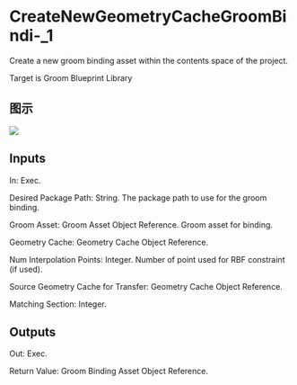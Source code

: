 # CreateNewGeometryCacheGroomBindi-_1

Create a new groom binding asset within the contents space of the project.

Target is Groom Blueprint Library

## 图示

![]($-20221218-19155028.png)

## Inputs

In: Exec.

Desired Package Path: String. The package path to use for the groom binding.

Groom Asset: Groom Asset Object Reference. Groom asset for binding.

Geometry Cache: Geometry Cache Object Reference.

Num Interpolation Points: Integer. Number of point used for RBF constraint (if used).

Source Geometry Cache for Transfer: Geometry Cache Object Reference.

Matching Section: Integer.  

## Outputs

Out: Exec.

Return Value: Groom Binding Asset Object Reference.

